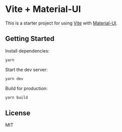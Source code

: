 # Vite + Material-UI

This is a starter project for using [Vite](https://vitejs.dev/) with [Material-UI](https://material-ui.com/).

## Getting Started

Install dependencies:

```bash
yarn
```

Start the dev server:

```bash
yarn dev
```

Build for production:

```bash
yarn build
```

## License

MIT
